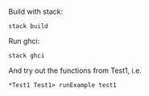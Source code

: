 Build with stack:
```
stack build
```

Run ghci:
```
stack ghci
```

And try out the functions from Test1, i.e.
```
*Test1 Test1> runExample test1
```
